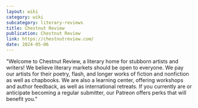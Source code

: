```yaml
---
layout: wiki
category: wiki
subcategory: literary-reviews
title: Chestnut Review
publication: Chestnut Review
link: https://chestnutreview.com/
date: 2024-05-06
---
```


"Welcome to Chestnut Review, a literary home for stubborn artists and writers! We believe literary markets should be open to everyone. We pay our artists for their poetry, flash, and longer works of fiction and nonfiction as well as chapbooks. We are also a learning center, offering workshops and author feedback, as well as international retreats. If you currently are or anticipate becoming a regular submitter, our Patreon offers perks that will benefit you."

